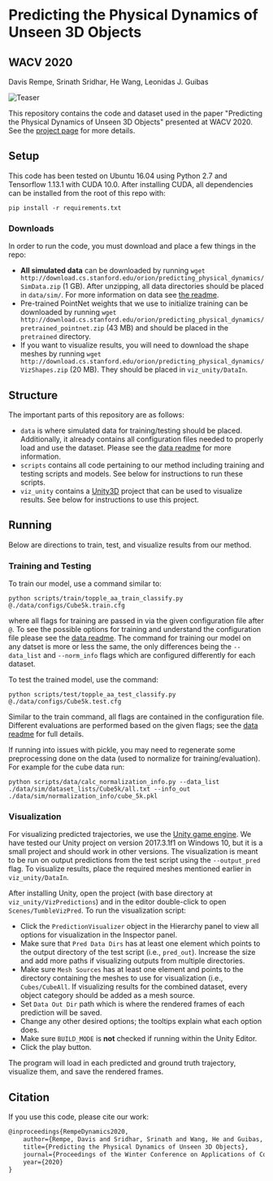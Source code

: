 # Predicting the Physical Dynamics of Unseen 3D Objects

## WACV 2020

Davis Rempe, Srinath Sridhar, He Wang, Leonidas J. Guibas

![Teaser](dynamics.png)

This repository contains the code and dataset used in the paper "Predicting the Physical Dynamics of Unseen 3D Objects" presented at WACV 2020. See the [project page](https://geometry.stanford.edu/projects/learningdynamicsWACV2020/) for more details.

## Setup
This code has been tested on Ubuntu 16.04 using Python 2.7 and Tensorflow 1.13.1 with CUDA 10.0. After installing CUDA, all dependencies can be installed from the root of this repo with:

`pip install -r requirements.txt`

### Downloads
In order to run the code, you must download and place a few things in the repo:
* **All simulated data** can be downloaded by running `wget http://download.cs.stanford.edu/orion/predicting_physical_dynamics/SimData.zip` (1 GB). After unzipping, all data directories should be placed in `data/sim/`. For more information on data see [the readme](data).
* Pre-trained PointNet weights that we use to initialize training can be downloaded by running `wget http://download.cs.stanford.edu/orion/predicting_physical_dynamics/pretrained_pointnet.zip` (43 MB) and should be placed in the `pretrained` directory. 
* If you want to visualize results, you will need to download the shape meshes by running `wget http://download.cs.stanford.edu/orion/predicting_physical_dynamics/VizShapes.zip` (20 MB). They should be placed in `viz_unity/DataIn`.

## Structure
The important parts of this repository are as follows:
* `data` is where simulated data for training/testing should be placed. Additionally, it already contains all configuration files needed to properly load and use the dataset. Please see the [data readme](data) for more information.
* `scripts` contains all code pertaining to our method including training and testing scripts and models. See below for instructions to run these scripts.
* `viz_unity` contains a [Unity3D](https://unity.com/) project that can be used to visualize results. See below for instructions to use this project.

## Running
Below are directions to train, test, and visualize results from our method.

### Training and Testing
To train our model, use a command similar to:

`python scripts/train/topple_aa_train_classify.py @./data/configs/Cube5k.train.cfg`

where all flags for training are passed in via the given configuration file after `@`. To see the possible options for training and understand the configuration file please see the [data readme](data). The command for training our model on any datset is more or less the same, the only differences being the `--data_list` and `--norm_info` flags which are configured differently for each dataset.

To test the trained model, use the command:

`python scripts/test/topple_aa_test_classify.py @./data/configs/Cube5k.test.cfg`

Similar to the train command, all flags are contained in the configuration file. Different evaluations are performed based on the given flags; see the [data readme](data) for full details.

If running into issues with pickle, you may need to regenerate some preprocessing done on the data (used to normalize for training/evaluation). For example for the cube data run:

`python scripts/data/calc_normalization_info.py --data_list ./data/sim/dataset_lists/Cube5k/all.txt --info_out ./data/sim/normalization_info/cube_5k.pkl`

### Visualization
For visualizing predicted trajectories, we use the [Unity game engine](https://unity.com/). We have tested our Unity project on version 2017.3.1f1 on Windows 10, but it is a small project and should work in other versions. The visualization is meant to be run on output predictions from the test script using the `--output_pred` flag. To visualize results, place the required meshes mentioned earlier in `viz_unity/DataIn`.

After installing Unity, open the project (with base directory at `viz_unity/VizPredictions`) and in the editor double-click to open `Scenes/TumbleVizPred`. To run the visualization script:
* Click the `PredictionVisualizer` object in the Hierarchy panel to view all options for visualization in the Inspector panel.
* Make sure that `Pred Data Dirs` has at least one element which points to the output directory of the test script (i.e., `pred_out`). Increase the size and add more paths if visualizing outputs from multiple directories.
* Make sure `Mesh Sources` has at least one element and points to the directory containing the meshes to use for visualization (i.e., `Cubes/CubeAll`. If visualizing results for the combined dataset, every object category should be added as a mesh source.
* Set `Data Out Dir` path which is where the rendered frames of each prediction will be saved.
* Change any other desired options; the tooltips explain what each option does.
* Make sure `BUILD_MODE` is __not__ checked if running within the Unity Editor.
* Click the play button.

The program will load in each predicted and ground truth trajectory, visualize them, and save the rendered frames.

## Citation

If you use this code, please cite our work:
```latex
@inproceedings{RempeDynamics2020,
	author={Rempe, Davis and Sridhar, Srinath and Wang, He and Guibas, Leonidas J.},
	title={Predicting the Physical Dynamics of Unseen 3D Objects},
	journal={Proceedings of the Winter Conference on Applications of Computer Vision (WACV)},
	year={2020}
}
```
